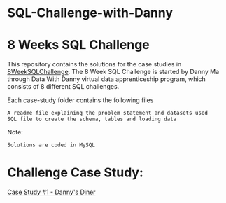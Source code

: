 # SQL-Challenge-with-Danny

# 8 Weeks SQL Challenge 

This repository contains the solutions for the case studies in [8WeekSQLChallenge](https://8weeksqlchallenge.com/). The 8 Week SQL Challenge is started by Danny Ma through Data With Danny virtual data apprenticeship program, which consists of 8 different SQL challenges.

Each case-study folder contains the following files

    A readme file explaining the problem statement and datasets used
    SQL file to create the schema, tables and loading data

Note:

    Solutions are coded in MySQL
 
# Challenge Case Study:

[Case Study #1 - Danny's Diner](https://8weeksqlchallenge.com/case-study-1/)
